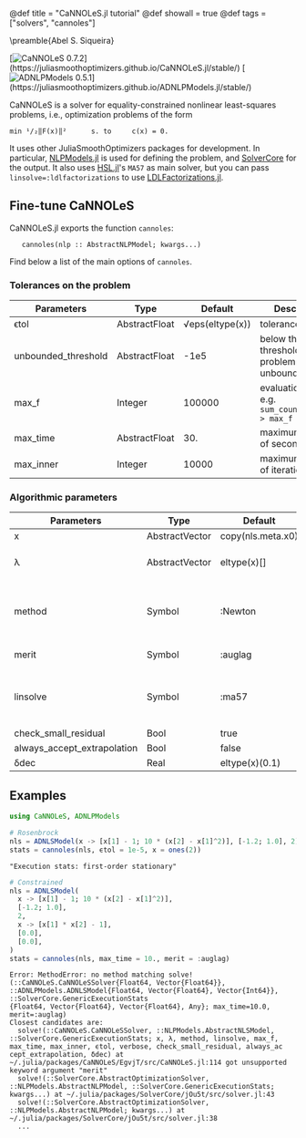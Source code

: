 @def title = "CaNNOLeS.jl tutorial"
@def showall = true
@def tags = ["solvers", "cannoles"]

\preamble{Abel S. Siqueira}


[![CaNNOLeS 0.7.2](https://img.shields.io/badge/CaNNOLeS-0.7.2-006400?style=flat-square&labelColor=389826")](https://juliasmoothoptimizers.github.io/CaNNOLeS.jl/stable/)
[![ADNLPModels 0.5.1](https://img.shields.io/badge/ADNLPModels-0.5.1-8b0000?style=flat-square&labelColor=cb3c33")](https://juliasmoothoptimizers.github.io/ADNLPModels.jl/stable/)



CaNNOLeS is a solver for equality-constrained nonlinear least-squares problems, i.e.,
optimization problems of the form

    min ¹/₂‖F(x)‖²      s. to     c(x) = 0.

It uses other JuliaSmoothOptimizers packages for development.
In particular, [NLPModels.jl](https://github.com/JuliaSmoothOptimizers/NLPModels.jl) is used for defining the problem, and [SolverCore](https://github.com/JuliaSmoothOptimizers/SolverCore.jl) for the output.
It also uses [HSL.jl](https://github.com/JuliaSmoothOptimizers/HSL.jl)'s `MA57` as main solver, but you can pass `linsolve=:ldlfactorizations` to use [LDLFactorizations.jl](https://github.com/JuliaSmoothOptimizers/LDLFactorizations.jl).

## Fine-tune CaNNOLeS

CaNNOLeS.jl exports the function `cannoles`:
```plaintext
   cannoles(nlp :: AbstractNLPModel; kwargs...)
```

Find below a list of the main options of `cannoles`.

### Tolerances on the problem

| Parameters           | Type          | Default         | Description                                        |
| -------------------- | ------------- | --------------- | -------------------------------------------------- |
| ϵtol                 | AbstractFloat | √eps(eltype(x)) | tolerance.                                         |
| unbounded_threshold  | AbstractFloat | -1e5            | below this threshold the problem is unbounded.     |
| max_f                | Integer       | 100000          | evaluation limit, e.g. `sum_counters(nls) > max_f` |
| max_time             | AbstractFloat | 30.             | maximum number of seconds.                         |
| max_inner            | Integer       | 10000           | maximum number of iterations.                      |

### Algorithmic parameters

| Parameters                  | Type           | Default           | Description                                        |
| --------------------------- | -------------- | ----------------- | -------------------------------------------------- |
| x                           | AbstractVector | copy(nls.meta.x0) | initial guess. |
| λ                           | AbstractVector | eltype(x)[]       | initial guess for the Lagrange mutlipliers. |
| method                      | Symbol         | :Newton           | method to compute direction, `:Newton`, `:LM`, `:Newton_noFHess`, or `:Newton_vanishing`. |
| merit                       | Symbol         | :auglag           | merit function: `:norm1`, `:auglag` |
| linsolve                    | Symbol         | :ma57             | solver use to compute the factorization: `:ma57`, `:ma97`, `:ldlfactorizations` |
| check_small_residual        | Bool           | true              | |
| always_accept_extrapolation | Bool           | false             | |
| δdec                        | Real           | eltype(x)(0.1)    | |

## Examples

```julia
using CaNNOLeS, ADNLPModels

# Rosenbrock
nls = ADNLSModel(x -> [x[1] - 1; 10 * (x[2] - x[1]^2)], [-1.2; 1.0], 2)
stats = cannoles(nls, ϵtol = 1e-5, x = ones(2))
```

```plaintext
"Execution stats: first-order stationary"
```



```julia
# Constrained
nls = ADNLSModel(
  x -> [x[1] - 1; 10 * (x[2] - x[1]^2)],
  [-1.2; 1.0],
  2,
  x -> [x[1] * x[2] - 1],
  [0.0],
  [0.0],
)
stats = cannoles(nls, max_time = 10., merit = :auglag)
```

```plaintext
Error: MethodError: no method matching solve!(::CaNNOLeS.CaNNOLeSSolver{Float64, Vector{Float64}}, ::ADNLPModels.ADNLSModel{Float64, Vector{Float64}, Vector{Int64}}, ::SolverCore.GenericExecutionStats
{Float64, Vector{Float64}, Vector{Float64}, Any}; max_time=10.0, merit=:auglag)
Closest candidates are:
  solve!(::CaNNOLeS.CaNNOLeSSolver, ::NLPModels.AbstractNLSModel, ::SolverCore.GenericExecutionStats; x, λ, method, linsolve, max_f, max_time, max_inner, ϵtol, verbose, check_small_residual, always_ac
cept_extrapolation, δdec) at ~/.julia/packages/CaNNOLeS/EgvjT/src/CaNNOLeS.jl:114 got unsupported keyword argument "merit"
  solve!(::SolverCore.AbstractOptimizationSolver, ::NLPModels.AbstractNLPModel, ::SolverCore.GenericExecutionStats; kwargs...) at ~/.julia/packages/SolverCore/jOu5t/src/solver.jl:43
  solve!(::SolverCore.AbstractOptimizationSolver, ::NLPModels.AbstractNLPModel; kwargs...) at ~/.julia/packages/SolverCore/jOu5t/src/solver.jl:38
  ...
```

